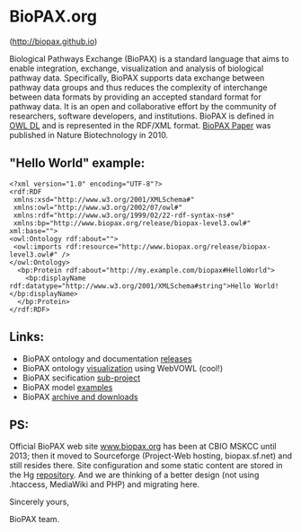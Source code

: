 # BioPAX.org
(http://biopax.github.io)

Biological Pathways Exchange (BioPAX) is a standard language that aims to enable integration, exchange, visualization and analysis of biological pathway data. Specifically, BioPAX supports data exchange between pathway data groups and thus reduces the complexity of interchange between data formats by providing an accepted standard format for pathway data. It is an open and collaborative effort by the community of researchers, software developers, and institutions. BioPAX is defined in [OWL DL](http://www.w3.org/TR/owl-features/) and is represented in the RDF/XML format. [BioPAX Paper](http://www.nature.com/nbt/journal/v28/n9/full/nbt.1666.html) was published in Nature Biotechnology in 2010.

## "Hello World" example:
```
<?xml version="1.0" encoding="UTF-8"?>
<rdf:RDF
 xmlns:xsd="http://www.w3.org/2001/XMLSchema#"
 xmlns:owl="http://www.w3.org/2002/07/owl#"
 xmlns:rdf="http://www.w3.org/1999/02/22-rdf-syntax-ns#"
 xmlns:bp="http://www.biopax.org/release/biopax-level3.owl#" xml:base="">
<owl:Ontology rdf:about="">
 <owl:imports rdf:resource="http://www.biopax.org/release/biopax-level3.owl#" />
</owl:Ontology>
  <bp:Protein rdf:about="http://my.example.com/biopax#HelloWorld">
    <bp:displayName rdf:datatype="http://www.w3.org/2001/XMLSchema#string">Hello World!</bp:displayName>
  </bp:Protein>
</rdf:RDF>
```

## Links:
* BioPAX ontology and documentation [releases](http://www.biopax.org/release/)
* BioPAX ontology [visualization](http://vowl.visualdataweb.org/webvowl/#iri=http://www.biopax.org/release/biopax-level3.owl) using WebVOWL (cool!)
* BioPAX secification [sub-project](https://github.com/BioPAX/specification)
* BioPAX model [examples](https://github.com/BioPAX/specification/blob/master/Level3/examples/)
* BioPAX [archive and downloads](http://www.biopax.org/downloads/biopax/)
 
## PS:
Official BioPAX web site www.biopax.org has been at CBIO MSKCC until 2013; 
then it moved to Sourceforge (Project-Web hosting, biopax.sf.net) and still resides there. 
Site configuration and some static content are stored in the Hg [repository](http://hg.code.sf.net/p/biopax/site).
And we are thinking of a better design (not using .htaccess, MediaWiki and PHP) and migrating here.


Sincerely yours,

BioPAX team.
